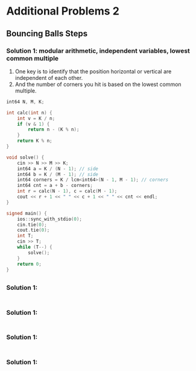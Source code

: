 # Additional Problems 2

## Bouncing Balls Steps

### Solution 1:  modular arithmetic, independent variables, lowest common multiple

1. One key is to identify that the position horizontal or vertical are independent of each other. 
1. And the number of corners you hit is based on the lowest common multiple.

```cpp
int64 N, M, K;

int calc(int n) {
    int v = K / n;
    if (v & 1) {
        return n - (K % n);
    }
    return K % n;
}

void solve() {
    cin >> N >> M >> K;
    int64 a = K / (N - 1); // side 
    int64 b = K / (M - 1); // side
    int64 corners = K / lcm<int64>(N - 1, M - 1); // corners
    int64 cnt = a + b - corners;
    int r = calc(N - 1), c = calc(M - 1);
    cout << r + 1 << " " << c + 1 << " " << cnt << endl;
}

signed main() {
    ios::sync_with_stdio(0);
    cin.tie(0);
    cout.tie(0);
    int T;
    cin >> T;
    while (T--) {
        solve();
    }
    return 0;
}
```

## 

### Solution 1: 

```cpp

```

## 

### Solution 1: 

```cpp

```

## 

### Solution 1: 

```cpp

```

## 

### Solution 1: 

```cpp

```